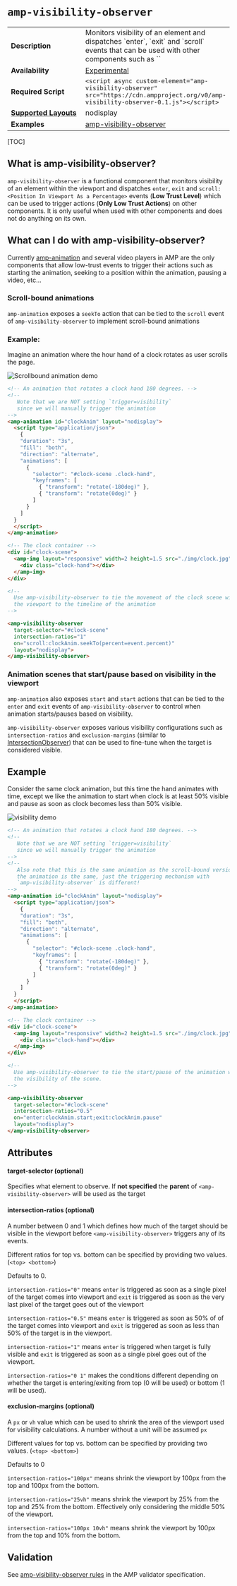<!---
Copyright 2017 The AMP HTML Authors. All Rights Reserved.

Licensed under the Apache License, Version 2.0 (the "License");
you may not use this file except in compliance with the License.
You may obtain a copy of the License at

      http://www.apache.org/licenses/LICENSE-2.0

Unless required by applicable law or agreed to in writing, software
distributed under the License is distributed on an "AS-IS" BASIS,
WITHOUT WARRANTIES OR CONDITIONS OF ANY KIND, either express or implied.
See the License for the specific language governing permissions and
limitations under the License.
-->

# <a name="amp-visibility-observer"></a> `amp-visibility-observer`

<table>
  <tr>
    <td width="40%"><strong>Description</strong></td>
    <td>Monitors visibility of an element and dispatches `enter`, `exit` and `scroll` events that can be used with other components such as `<amp-animation>`</td>
  </tr>
  <tr>
    <td width="40%"><strong>Availability</strong></td>
    <td><a href="https://www.ampproject.org/docs/reference/experimental.html">Experimental</a></td>
  </tr>
  <tr>
    <td width="40%"><strong>Required Script</strong></td>
    <td><code>&lt;script async custom-element="amp-visibility-observer" src="https://cdn.ampproject.org/v0/amp-visibility-observer-0.1.js">&lt;/script></code></td>
  </tr>
  <tr>
    <td class="col-fourty"><strong><a href="https://www.ampproject.org/docs/guides/responsive/control_layout.html">Supported Layouts</a></strong></td>
    <td>nodisplay</td>
  </tr>
  <tr>
    <td width="40%"><strong>Examples</strong></td>
    <td><a href="https://github.com/ampproject/amphtml/blob/master/examples/amp-visibility-observer.amp.html">amp-visibility-observer</a></td>
  </tr>
</table>

[TOC]

## What is amp-visibility-observer?
`amp-visibility-observer` is a functional component that monitors visibility of
an element within the viewport and dispatches
`enter`, `exit` and `scroll:<Position In Viewport As a Percentage>` events (**Low Trust Level**)
which can be used to trigger actions (**Only Low Trust Actions**) on other components.
It is only useful when used with other components and does not do anything on its own.

## What can I do with amp-visibility-observer?
Currently [amp-animation](https://www.ampproject.org/docs/reference/components/amp-animation)
and several video players in AMP are the only components that allow low-trust events
to trigger their actions such as starting the animation, seeking to a position
within the animation, pausing a video, etc...

### Scroll-bound animations
`amp-animation` exposes a `seekTo` action that can be tied to the `scroll` event
of `amp-visibility-observer` to implement scroll-bound animations

### Example:
Imagine an animation where the hour hand of a clock rotates as user scrolls
the page.

![Scrollbound animation demo](https://user-images.githubusercontent.com/2099009/29105493-e22a6500-7c82-11e7-9f5e-95c33c76f362.gif)

```html
<!-- An animation that rotates a clock hand 180 degrees. -->
<!--
   Note that we are NOT setting `trigger=visibility`
   since we will manually trigger the animation
-->
<amp-animation id="clockAnim" layout="nodisplay">
  <script type="application/json">
    {
    "duration": "3s",
    "fill": "both",
    "direction": "alternate",
    "animations": [
      {
        "selector": "#clock-scene .clock-hand",
        "keyframes": [
          { "transform": "rotate(-180deg)" },
          { "transform": "rotate(0deg)" }
        ]
      }
    ]
  }
  </script>
</amp-animation>

<!-- The clock container -->
<div id="clock-scene">
  <amp-img layout="responsive" width=2 height=1.5 src="./img/clock.jpg">
    <div class="clock-hand"></div>
  </amp-img>
</div>

<!--
  Use amp-visibility-observer to tie the movement of the clock scene within
  the viewport to the timeline of the animation
-->

<amp-visibility-observer
  target-selector="#clock-scene"
  intersection-ratios="1"
  on="scroll:clockAnim.seekTo(percent=event.percent)"
  layout="nodisplay">
</amp-visibility-observer>
```

### Animation scenes that start/pause based on visibility in the viewport
`amp-animation` also exposes `start` and `start` actions that can be tied to the
`enter` and `exit` events of `amp-visibility-observer` to control when animation
starts/pauses based on visibility.

`amp-visibility-observer` exposes various visibility configurations such as
`intersection-ratios` and `exclusion-margins` (similar to [IntersectionObserver](https://developer.mozilla.org/en-US/docs/Web/API/Intersection_Observer_API)) that
can be used to fine-tune when the target is considered visible.

## Example
Consider the same clock animation, but this time the hand animates with time, except
we like the animation to start when clock is at least 50% visible and pause as soon
as clock becomes less than 50% visible.

![visibility demo](https://user-images.githubusercontent.com/2099009/29105727-a7d9a80a-7c84-11e7-8d4a-794f38ea5a5c.gif)


```html
<!-- An animation that rotates a clock hand 180 degrees. -->
<!--
   Note that we are NOT setting `trigger=visibility`
   since we will manually trigger the animation
-->
<!--
   Also note that this is the same animation as the scroll-bound version above
   the animation is the same, just the triggering mechanism with
   `amp-visibility-observer` is different!
-->
<amp-animation id="clockAnim" layout="nodisplay">
  <script type="application/json">
    {
    "duration": "3s",
    "fill": "both",
    "direction": "alternate",
    "animations": [
      {
        "selector": "#clock-scene .clock-hand",
        "keyframes": [
          { "transform": "rotate(-180deg)" },
          { "transform": "rotate(0deg)" }
        ]
      }
    ]
  }
  </script>
</amp-animation>

<!-- The clock container -->
<div id="clock-scene">
  <amp-img layout="responsive" width=2 height=1.5 src="./img/clock.jpg">
    <div class="clock-hand"></div>
  </amp-img>
</div>

<!--
  Use amp-visibility-observer to tie the start/pause of the animation with
  the visibility of the scene.
-->

<amp-visibility-observer
  target-selector="#clock-scene"
  intersection-ratios="0.5"
  on="enter:clockAnim.start;exit:clockAnim.pause"
  layout="nodisplay">
</amp-visibility-observer>
```

## Attributes

#### target-selector (optional)
Specifies what element to observe.
If **not specified** the **parent** of `<amp-visibility-observer>` will be used as the target

#### intersection-ratios (optional)

A number between 0 and 1 which defines how much of the target should be visible in
the viewport before `<amp-visibility-observer>` triggers any of its events.

Different ratios for top vs. bottom can be specified by providing two values. (`<top> <bottom>`)

Defaults to 0.

`intersection-ratios="0"` means `enter` is triggered as soon as a single pixel
of the target comes into viewport and `exit` is triggered as soon as the very last pixel
of the target goes out of the viewport

`intersection-ratios="0.5"` means `enter` is triggered as soon as 50% of
of the target comes into viewport and `exit` is triggered as soon as less than
50% of the target is in the viewport.


`intersection-ratios="1"` means `enter` is triggered when target is fully visible
and `exit` is triggered as soon as a single pixel goes out of the viewport.


`intersection-ratios="0 1"` makes the conditions different depending on whether
the target is entering/exiting from top (0 will be used) or bottom (1 will be used).


#### exclusion-margins (optional)

A `px` or `vh` value which can be used to shrink the area of the viewport used
for visibility calculations. A number without a unit will be assumed `px`

Different values for top vs. bottom can be specified by providing two values. (`<top> <bottom>`)

Defaults to 0

`intersection-ratios="100px"` means shrink the viewport by 100px from the top and 100px from the bottom.

`intersection-ratios="25vh"` means shrink the viewport by 25% from the top and 25% from the bottom.
Effectively only considering the middle 50% of the viewport.

`intersection-ratios="100px 10vh"` means shrink the viewport by 100px from the top and 10% from the bottom.

## Validation

See [amp-visibility-observer rules](https://github.com/ampproject/amphtml/blob/master/extensions/amp-visibility-observer/validator-amp-visibility-observer.protoascii) in the AMP validator specification.
